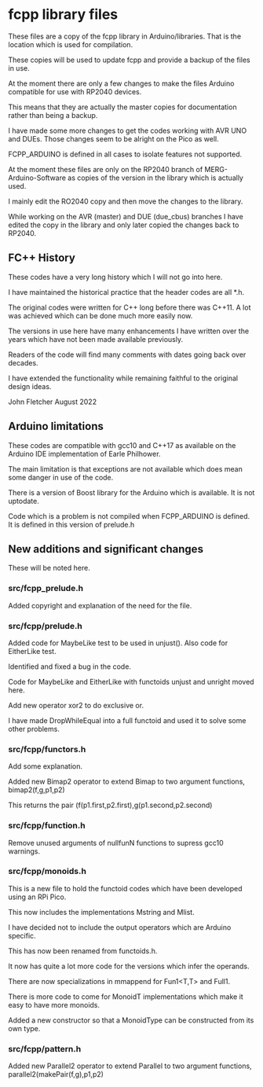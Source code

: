 # fcpp library files

These files are a copy of the fcpp library in Arduino/libraries. That is the location which is used for compilation.

These copies will be used to update fcpp and provide a backup of the files in use.

At the moment there are only a few changes to make the files Arduino compatible for use with RP2040 devices.

This means that they are actually the master copies for documentation rather than being a backup.

I have made some more changes to get the codes working with AVR UNO and DUEs. Those changes seem to be alright on the Pico as well.

FCPP_ARDUINO is defined in all cases to isolate features not supported.

At the moment these files are only on the RP2040 branch of MERG-Arduino-Software as copies of the version in the library which is actually used.

I mainly edit the RO2040 copy and then move the changes to the library.

While working on the AVR (master) and DUE (due_cbus) branches I have edited the copy in the library and only later copied the changes back to RP2040.

## FC++ History

These codes have a very long history which I will not go into here.

I have maintained the historical practice that the header codes are all *.h.

The original codes were written for C++ long before there was C++11. A lot was achieved which can be done much more easily now.

The versions in use here have many enhancements I have written over the years which have not been made available previously.

Readers of the code will find many comments with dates going back over decades.

I have extended the functionality while remaining faithful to the original design ideas.

John Fletcher  August 2022

## Arduino limitations

These codes are compatible with gcc10 and C++17 as available on the Arduino IDE implementation of Earle Philhower.

The main limitation is that exceptions are not available which does mean some danger in use of the code.

There is a version of Boost library for the Arduino which is available. It is not uptodate.

Code which is a problem is not compiled when FCPP_ARDUINO is defined. It is defined in this version of prelude.h 

## New additions and significant changes

These will be noted here.

### src/fcpp_prelude.h

Added copyright and explanation of the need for the file.

### src/fcpp/prelude.h  

Added code for MaybeLike test to be used in unjust(). Also code for EitherLike test.

Identified and fixed a bug in the code.

Code for MaybeLike and EitherLike with functoids unjust and unright moved here.

Add new operator xor2 to do exclusive or.

I have made DropWhileEqual into a full functoid and used it to solve some other problems.
					
### src/fcpp/functors.h  					

Add some explanation.

Added new Bimap2 operator to extend Bimap to two argument functions, bimap2(f,g,p1,p2)

This returns the pair  (f(p1.first,p2.first),g(p1.second,p2.second)

### src/fcpp/function.h

Remove unused arguments of nullfunN functions to supress gcc10 warnings.

### src/fcpp/monoids.h  					

This is a new file to hold the functoid codes which have been developed using an RPi Pico.

This now includes the implementations Mstring and Mlist.

I have decided not to include the output operators which are Arduino specific.

This has now been renamed from functoids.h.

It now has quite a lot more code for the versions which infer the operands.

There are now specializations in mmappend for Fun1<T,T> and Full1<F>.

There is more code to come for MonoidT<MonoidType> implementations which make it easy to have more monoids.

Added a new constructor so that a MonoidType can be constructed from its own type.

### src/fcpp/pattern.h

Added new Parallel2 operator to extend Parallel to two argument functions, parallel2(makePair(f,g),p1,p2)
